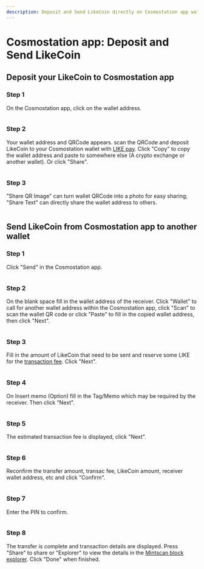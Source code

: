 ```yaml
---
description: Deposit and Send LikeCoin directly on Cosmostation app wallet
---
```


# Cosmostation app: Deposit and Send LikeCoin

## Deposit your LikeCoin to Cosmostation app

### Step 1

On the Cosmostation app, click on the wallet address.

<figure><img src="../../../.gitbook/assets/Cosmostation mobile deposit 1.png" alt=""><figcaption></figcaption></figure>

### Step 2

Your wallet address and QRCode appears. scan the QRCode and deposit LikeCoin to your Cosmostation wallet with [LIKE pay](../../../developer/like-pay/). Click "Copy" to copy the wallet address and paste to somewhere else (A crypto exchange or another wallet). Or click "Share".

<figure><img src="../../../.gitbook/assets/Cosmostation mobile deposit 2.png" alt=""><figcaption></figcaption></figure>

### Step 3

"Share QR Image" can turn wallet QRCode into a photo for easy sharing; "Share Text" can directly share the wallet address to others.

<figure><img src="../../../.gitbook/assets/Cosmostation mobile deposit 3.png" alt=""><figcaption></figcaption></figure>

## **Send LikeCoin from** Cosmostation **app to another wallet**

### Step 1

Click "Send" in the Cosmostation app.

<figure><img src="../../../.gitbook/assets/Cosmostation mobile send 1.png" alt=""><figcaption></figcaption></figure>

### Step 2

On the blank space fill in the wallet address of the receiver. Click "Wallet" to call for another wallet address within the Cosmostation app, click "Scan" to scan the wallet QR code or click "Paste" to fill in the copied wallet address, then click "Next".

<figure><img src="../../../.gitbook/assets/Cosmostation mobile send 2.png" alt=""><figcaption></figcaption></figure>

### Step 3

Fill in the amount of LikeCoin that need to be sent and reserve some LIKE for the [transaction fee](../transaction-fee.md). Click "Next".

<figure><img src="../../../.gitbook/assets/Cosmostation mobile send 3.png" alt=""><figcaption></figcaption></figure>

### Step 4

On Insert memo (Option) fill in the Tag/Memo which may be required by the receiver. Then click "Next".

<figure><img src="../../../.gitbook/assets/Cosmostation mobile send 4.png" alt=""><figcaption></figcaption></figure>

### Step 5&#x20;

The estimated transaction fee is displayed, click "Next".

<figure><img src="../../../.gitbook/assets/Cosmostation mobile send 5.png" alt=""><figcaption></figcaption></figure>

### Step 6

Reconfirm the transfer amount, transac fee, LikeCoin amount, receiver wallet address, etc and click "Confirm".

<figure><img src="../../../.gitbook/assets/Cosmostation mobile send 6.png" alt=""><figcaption></figcaption></figure>

### Step 7

Enter the PIN to confirm.

<figure><img src="../../../.gitbook/assets/Cosmostation mobile send 7.jpg" alt=""><figcaption></figcaption></figure>

### Step 8

The transfer is complete and transaction details are displayed. Press "Share" to share or "Explorer" to view the details in the [Mintscan block explorer](../block-explorer/mintscan.md). Click "Done" when finished.

<figure><img src="../../../.gitbook/assets/Cosmostation mobile send 8.png" alt=""><figcaption></figcaption></figure>
